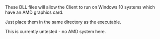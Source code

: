 These DLL files will allow the Client to run on Windows 10 systems which have an AMD graphics card.

Just place them in the same directory as the executable.

This is currently untested - no AMD system here.